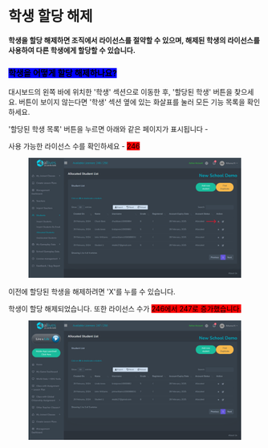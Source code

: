 # 학생 할당 해제

**학생을 할당 해제하면 조직에서 라이선스를 절약할 수 있으며, 해제된 학생의 라이선스를 사용하여 다른 학생에게 할당할 수 있습니다.**



### <mark style="background-color:blue;">학생을 어떻게 할당 해제하나요?</mark>

대시보드의 왼쪽 바에 위치한 '학생' 섹션으로 이동한 후, '할당된 학생' 버튼을 찾으세요. 버튼이 보이지 않는다면 '학생' 섹션 옆에 있는 화살표를 눌러 모든 기능 목록을 확인하세요.

'할당된 학생 목록' 버튼을 누르면 아래와 같은 페이지가 표시됩니다 -&#x20;

사용 가능한 라이선스 수를 확인하세요 - <mark style="background-color:red;">246</mark>

<figure><img src="../../.gitbook/assets/Screenshot 2024-02-29 163704.png" alt=""><figcaption></figcaption></figure>

이전에 할당된 학생을 해제하려면 'X'를 누를 수 있습니다.

학생이 할당 해제되었습니다. 또한 라이선스 수가 <mark style="background-color:red;">246에서 247로 증가했습니다.</mark>

<figure><img src="../../.gitbook/assets/Screenshot 2024-02-29 164159.png" alt=""><figcaption></figcaption></figure>
